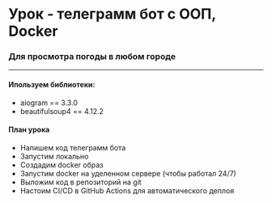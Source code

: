 # Урок - телеграмм бот с ООП, Docker

### Для просмотра погоды в любом городе

---


#### Ипользуем библиотеки:
- aiogram == 3.3.0 
- beautifulsoup4 == 4.12.2

#### План урока
- Напишем код телеграмм бота
- Запустим локально
- Создадим docker образ
- Запустим docker на уделенном сервере (чтобы работал 24/7)
- Выложим код в репозиторий на git
- Настоим CI/CD в GitHub Actions для автоматического деплоя